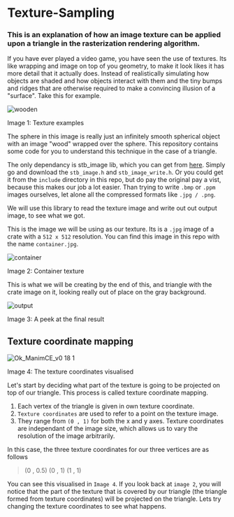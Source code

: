 # Texture-Sampling
### This is an explanation of how an image texture can be applied upon a triangle in the rasterization rendering algorithm.

If you have ever played a video game, you have seen the use of textures. Its like wrapping and image on top of you geometry, to make it look likes it has more detail that it actually does. Instead of realistically simulating how objects are shaded and how objects interact with them and the tiny bumps and ridges that are otherwise required to make a convincing illusion of a "surface". Take this for example.

![wooden](https://github.com/Bruhout/Texture-Sampling/assets/147948392/cfabe6f6-dd46-4696-9555-cd9aa858fa8c)

Image 1: Texture examples

The sphere in this image is really just an infinitely smooth spherical object with an image "wood" wrapped over the sphere. This repository contains some code for you to understand this technique in the case of a triangle.

The only dependancy is stb_image lib, which you can get from [here](https://github.com/nothings/stb/tree/master). Simply go and download the `stb_image.h` and `stb_image_write.h`. Or you could get it from the `include` directory in this repo, but do pay the original pay a vist, because this makes our job a lot easier. Than trying to write `.bmp` or `.ppm` images ourselves, let alone all the compressed formats like `.jpg / .png`.

We will use this library to read the texture image and write out out output image, to see what we got.


This is the image we will be using as our texture. Its is a `.jpg` image of a crate with a `512 x 512` resolution. You can find this image in this repo with the name `container.jpg`.


![container](https://github.com/Bruhout/Texture-Sampling/assets/147948392/80101905-f1ec-4eb0-aeb8-5d95ab295699)

Image 2: Container texture

This is what we will be creating by the end of this, and triangle with the crate image on it, looking really out of place on the gray background.

![output](https://github.com/Bruhout/Texture-Sampling/assets/147948392/330eb043-2848-4afe-a42c-6d6fd8130bfe)

Image 3: A peek at the final result

## Texture coordinate mapping

![Ok_ManimCE_v0 18 1](https://github.com/Bruhout/Texture-Sampling/assets/147948392/269be59f-5e51-4fc4-8434-e772d8bdb4e2)

Image 4: The texture coordinates visualised

Let's start by deciding what part of the texture is going to be projected on top of our triangle. This process is called texture coordinate mapping.
1. Each vertex of the triangle is given in own texture coordinate.
2. `Texture coordinates` are used to refer to a point on the texture image.
3. They range from `(0 , 1)` for both the x and y axes. Texture coordinates are independant of the image size, which allows us to vary the resolution of the image arbitrarily.

In this case, the three texture coordinates for our three vertices are as follows
> (0 , 0.5)
> (0 , 1)
> (1 , 1)

You can see this visualised in `Image 4`. If you look back at `image 2`, you will notice that the part of the texture that is covered by our triangle (the triangle formed from texture coordinates) will be projected on the triangle. Lets try changing the texture coordinates to see what happens.




